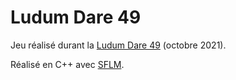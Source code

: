 # Ludum Dare 49

Jeu réalisé durant la [Ludum Dare 49](https://ldjam.com/about) (octobre 2021).

Réalisé en C++ avec [SFLM](https://www.sfml-dev.org).
